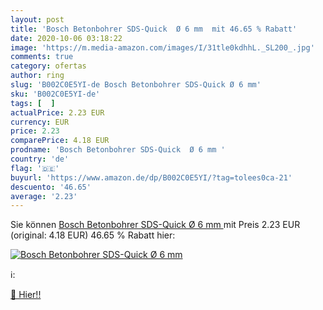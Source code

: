 ```yaml
---
layout: post
title: 'Bosch Betonbohrer SDS-Quick  Ø 6 mm  mit 46.65 % Rabatt'
date: 2020-10-06 03:18:22
image: 'https://m.media-amazon.com/images/I/31tle0kdhhL._SL200_.jpg'
comments: true
category: ofertas
author: ring
slug: 'B002C0E5YI-de Bosch Betonbohrer SDS-Quick Ø 6 mm'
sku: 'B002C0E5YI-de'
tags: [  ]
actualPrice: 2.23 EUR
currency: EUR
price: 2.23
comparePrice: 4.18 EUR
prodname: 'Bosch Betonbohrer SDS-Quick  Ø 6 mm '
country: 'de'
flag: '🇩🇪'
buyurl: 'https://www.amazon.de/dp/B002C0E5YI/?tag=tolees0ca-21'
descuento: '46.65'
average: '2.23'
---
```


Sie können [Bosch Betonbohrer SDS-Quick  Ø 6 mm ](https://www.amazon.de/dp/B002C0E5YI/?tag=tolees0ca-21) mit Preis 2.23 EUR (original: 4.18 EUR) 46.65 % Rabatt hier:

[![Bosch Betonbohrer SDS-Quick  Ø 6 mm ](https://m.media-amazon.com/images/I/31tle0kdhhL._SL200_.jpg)](https://www.amazon.de/dp/B002C0E5YI/?tag=tolees0ca-21)

ℹ️:


[🛒 Hier!!](https://www.amazon.de/dp/B002C0E5YI/?tag=tolees0ca-21)
